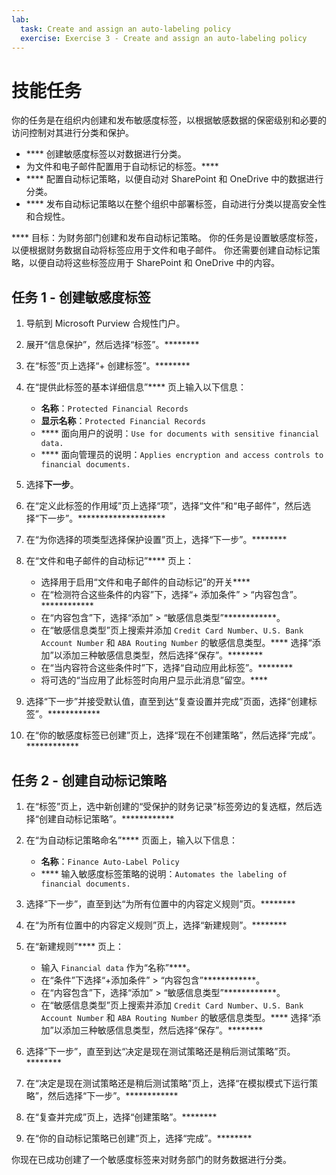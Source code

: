 ```yaml
---
lab:
  task: Create and assign an auto-labeling policy
  exercise: Exercise 3 - Create and assign an auto-labeling policy
---
```


# 技能任务

你的任务是在组织内创建和发布敏感度标签，以根据敏感数据的保密级别和必要的访问控制对其进行分类和保护。

- **** 创建敏感度标签以对数据进行分类。
- 为文件和电子邮件配置用于自动标记的标签。****
- **** 配置自动标记策略，以便自动对 SharePoint 和 OneDrive 中的数据进行分类。
- **** 发布自动标记策略以在整个组织中部署标签，自动进行分类以提高安全性和合规性。

**** 目标：为财务部门创建和发布自动标记策略。 你的任务是设置敏感度标签，以便根据财务数据自动将标签应用于文件和电子邮件。 你还需要创建自动标记策略，以便自动将这些标签应用于 SharePoint 和 OneDrive 中的内容。

## 任务 1 - 创建敏感度标签

1. 导航到 Microsoft Purview 合规性门户。
1. 展开“信息保护”，然后选择“标签”。********
1. 在“标签”页上选择“+ 创建标签”。********
1. 在“提供此标签的基本详细信息”**** 页上输入以下信息：

    - **名称**：`Protected Financial Records`
    - **显示名称**：`Protected Financial Records`
    - **** 面向用户的说明：`Use for documents with sensitive financial data.`
    - **** 面向管理员的说明：`Applies encryption and access controls to financial documents.`

1. 选择**下一步**。
1. 在“定义此标签的作用域”页上选择“项”，选择“文件”和“电子邮件”，然后选择“下一步”。********************
1. 在“为你选择的项类型选择保护设置”页上，选择“下一步”。********
1. 在“文件和电子邮件的自动标记”**** 页上：
   - 选择用于启用“文件和电子邮件的自动标记”的开关****
   - 在“检测符合这些条件的内容”下，选择“+ 添加条件” > “内容包含”。************
   - 在“内容包含”下，选择“添加” > “敏感信息类型”************。
   - 在“敏感信息类型”页上搜索并添加 `Credit Card Number`、`U.S. Bank Account Number` 和 `ABA Routing Number` 的敏感信息类型。**** 选择“添加”以添加三种敏感信息类型，然后选择“保存”。********
   - 在“当内容符合这些条件时”下，选择“自动应用此标签”。********
   - 将可选的“当应用了此标签时向用户显示此消息”留空。****
1. 选择“下一步”并接受默认值，直至到达“复查设置并完成”页面，选择“创建标签”。************
1. 在“你的敏感度标签已创建”页上，选择“现在不创建策略”，然后选择“完成”。************

## 任务 2 - 创建自动标记策略

1. 在“标签”页上，选中新创建的“受保护的财务记录”标签旁边的复选框，然后选择“创建自动标记策略”。************
1. 在“为自动标记策略命名”**** 页面上，输入以下信息：

   - **名称**：`Finance Auto-Label Policy`
   - **** 输入敏感度标签策略的说明：`Automates the labeling of financial documents.`
1. 选择“下一步”，直至到达“为所有位置中的内容定义规则”页。********
1. 在“为所有位置中的内容定义规则”页上，选择“新建规则”。********
1. 在“新建规则”**** 页上：
   - 输入 `Financial data` 作为“名称”****。
   - 在“条件”下选择“+添加条件” > “内容包含”************。
   - 在“内容包含”下，选择“添加” > “敏感信息类型”************。
   - 在“敏感信息类型”页上搜索并添加 `Credit Card Number`、`U.S. Bank Account Number` 和 `ABA Routing Number` 的敏感信息类型。**** 选择“添加”以添加三种敏感信息类型，然后选择“保存”。********
1. 选择“下一步”，直至到达“决定是现在测试策略还是稍后测试策略”页。********
1. 在“决定是现在测试策略还是稍后测试策略”页上，选择“在模拟模式下运行策略”，然后选择“下一步”。************
1. 在“复查并完成”页上，选择“创建策略”。********
1. 在“你的自动标记策略已创建”页上，选择“完成”。********

你现在已成功创建了一个敏感度标签来对财务部门的财务数据进行分类。
